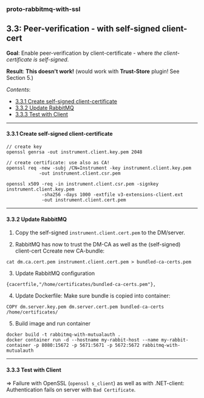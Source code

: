### proto-rabbitmq-with-ssl

## 3.3: Peer-verification - with self-signed client-cert

**Goal**: Enable peer-verification by client-certificate - 
where *the client-certificate is self-signed*.

**Result**: **This doesn't work!**  (would work with **Trust-Store** plugin! See Section 5.)


*Contents*:
- [3.3.1 Create self-signed client-certificate](#331-create-self-signed-client-certificate)
- [3.3.2 Update RabbitMQ](#332-update-rabbitmq)
- [3.3.3 Test with Client](#333-test-with-client)

---

#### 3.3.1 Create self-signed client-certificate

````
// create key
openssl genrsa -out instrument.client.key.pem 2048

// create certificate: use also as CA!
openssl req -new -subj /CN=Instrument -key instrument.client.key.pem 
            -out instrument.client.csr.pem

openssl x509 -req -in instrument.client.csr.pem -signkey instrument.client.key.pem 
             -sha256 -days 1000 -extfile v3-extensions-client.ext 
             -out instrument.client.cert.pem 
````
---

#### 3.3.2 Update RabbitMQ

1. Copy the self-signed `instrument.client.cert.pem` to the DM/server.

2. RabbitMQ has now to trust the DM-CA as well as the (self-signed) client-cert
Ccreate new CA-bundle:
````
cat dm.ca.cert.pem instrument.client.cert.pem > bundled-ca-certs.pem
````

3. Update RabbitMQ configuration
````
{cacertfile,"/home/certificates/bundled-ca-certs.pem"},
````

4. Update Dockerfile:
Make sure bundle is copied into container:
````
COPY dm.server.key.pem dm.server.cert.pem bundled-ca-certs /home/certificates/
````

5. Build image and run container
````
docker build -t rabbitmq-with-mutualauth .
docker container run -d --hostname my-rabbit-host --name my-rabbit-container -p 8080:15672 -p 5671:5671 -p 5672:5672 rabbitmq-with-mutualauth
````

---

#### 3.3.3 Test with Client

=> Failure with OpenSSL (`openssl s_client`) as well as with .NET-client:
Authentication fails on server with `Bad Certificate`. 
